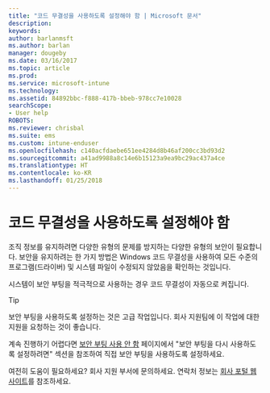 ```yaml
---
title: "코드 무결성을 사용하도록 설정해야 함 | Microsoft 문서"
description: 
keywords: 
author: barlanmsft
ms.author: barlan
manager: dougeby
ms.date: 03/16/2017
ms.topic: article
ms.prod: 
ms.service: microsoft-intune
ms.technology: 
ms.assetid: 84892bbc-f888-417b-bbeb-978cc7e10028
searchScope:
- User help
ROBOTS: 
ms.reviewer: chrisbal
ms.suite: ems
ms.custom: intune-enduser
ms.openlocfilehash: c140acfdaebe651ee4284d8b46af200cc3bd93d2
ms.sourcegitcommit: a41ad9988a8c14e6b15123a9ea9bc29ac437a4ce
ms.translationtype: HT
ms.contentlocale: ko-KR
ms.lasthandoff: 01/25/2018
---
```

# <a name="you-need-to-enable-code-integrity"></a>코드 무결성을 사용하도록 설정해야 함

조직 정보를 유지하려면 다양한 유형의 문제를 방지하는 다양한 유형의 보안이 필요합니다. 보안을 유지하려는 한 가지 방법은 Windows 코드 무결성을 사용하여 모든 수준의 프로그램(드라이버) 및 시스템 파일이 수정되지 않았음을 확인하는 것입니다.

시스템이 보안 부팅을 적극적으로 사용하는 경우 코드 무결성이 자동으로 켜집니다.

> [!Tip]
> 보안 부팅을 사용하도록 설정하는 것은 고급 작업입니다. 회사 지원팀에 이 작업에 대한 지원을 요청하는 것이 좋습니다.

계속 진행하기 어렵다면 [보안 부팅 사용 안 함](https://msdn.microsoft.com/library/windows/hardware/dn898540(v=vs.85).aspx) 페이지에서 "보안 부팅을 다시 사용하도록 설정하려면" 섹션을 참조하여 직접 보안 부팅을 사용하도록 설정하세요.

여전히 도움이 필요하세요? 회사 지원 부서에 문의하세요. 연락처 정보는 [회사 포털 웹 사이트](https://portal.manage.microsoft.com#HelpDeskDialog)를 참조하세요.
